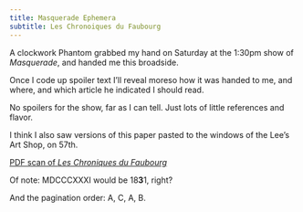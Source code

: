 ```yaml
---
title: Masquerade Ephemera
subtitle: Les Chronoiques du Faubourg
---
```

A clockwork Phantom grabbed my hand on Saturday at the 1:30pm show of _Masquerade_, and handed me this broadside.

Once I code up spoiler text I’ll reveal moreso how it was handed to me, and where, and which article he indicated I should read.

No spoilers for the show, far as I can tell. Just lots of little references and flavor.

I think I also saw versions of this paper pasted to the windows of the Lee’s Art Shop, on 57th.

[PDF scan of _Les Chroniques du Faubourg_](./masquerade-ephemera/les-chroniques-du-faubourg.pdf)

Of note: MDCCCXXXI would be 18**3**1, right?

And the pagination order: A, C, A, B.
